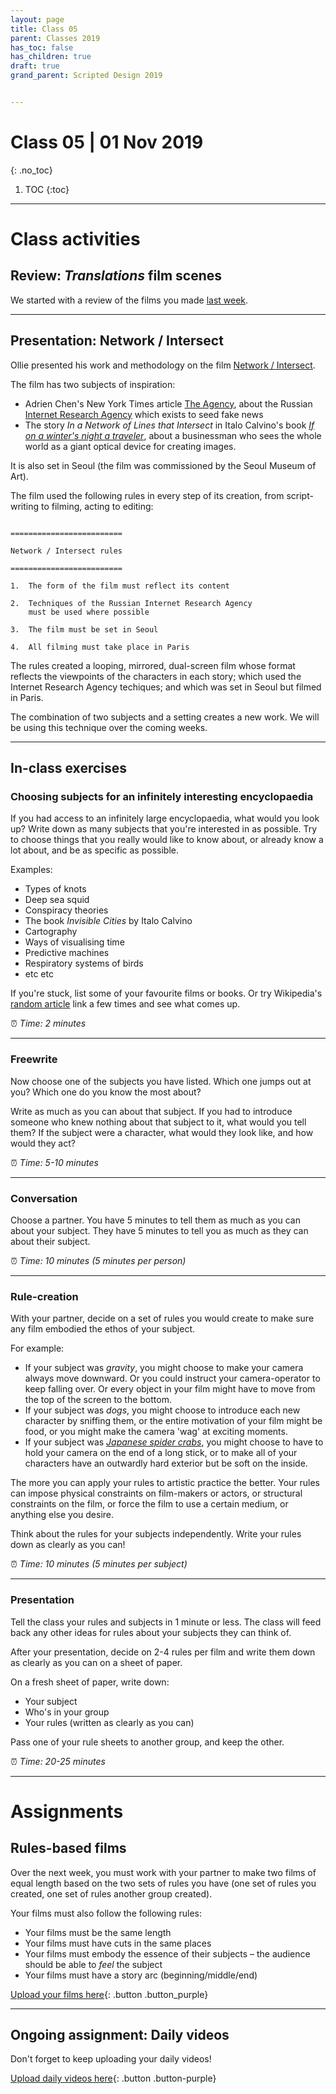 ```yaml
---
layout: page
title: Class 05
parent: Classes 2019
has_toc: false
has_children: true
draft: true
grand_parent: Scripted Design 2019


---
```

# Class 05 | 01 Nov 2019
{: .no_toc}

1. TOC
{:toc}

----

# Class activities

## Review: _Translations_ film scenes

We started with a review of the films you made [last week](class-04.html).

----

## Presentation: Network / Intersect

Ollie presented his work and methodology on the film [Network / Intersect](https://olliepalmer.com/network-intersect/).



The film has two subjects of inspiration:

- Adrien Chen's New York Times article [The Agency](https://www.nytimes.com/2015/06/07/magazine/the-agency.html), about the Russian [Internet Research Agency](https://en.wikipedia.org/wiki/Internet_Research_Agency) which exists to seed fake news
- The story _In a Network of Lines that Intersect_ in Italo Calvino's book [_If on a winter's night a traveler_](https://en.wikipedia.org/wiki/If_on_a_winter%27s_night_a_traveler), about a businessman who sees the whole world as a giant optical device for creating images.

It is also set in Seoul (the film was commissioned by the Seoul Museum of Art).

The film used the following rules in every step of its creation, from script-writing to filming, acting to editing:

```

=========================

Network / Intersect rules

=========================

1.  The form of the film must reflect its content

2.  Techniques of the Russian Internet Research Agency
    must be used where possible

3.  The film must be set in Seoul

4.  All filming must take place in Paris

```

The rules created a looping, mirrored, dual-screen film whose format reflects the viewpoints of the characters in each story; which used the Internet Research Agency techiques; and which was set in Seoul but filmed in Paris.

The combination of two subjects and a setting creates a new work. We will be using this technique over the coming weeks.

----

## In-class exercises

### Choosing subjects for an infinitely interesting encyclopaedia

If you had access to an infinitely large encyclopaedia, what would you look up? Write down as many subjects that you're interested in as possible. Try to choose things that you really would like to know about, or already know a lot about, and be as specific as possible.

Examples:

- Types of knots
- Deep sea squid
- Conspiracy theories
- The book _Invisible Cities_ by Italo Calvino
- Cartography
- Ways of visualising time
- Predictive machines
- Respiratory systems of birds
- etc etc

If you're stuck, list some of your favourite films or books. Or try Wikipedia's [random article](https://en.wikipedia.org/wiki/Special:Random) link a few times and see what comes up.


⏰️ _Time: 2 minutes_

----

### Freewrite

Now choose one of the subjects you have listed. Which one jumps out at you? Which one do you know the most about?

Write as much as you can about that subject. If you had to introduce someone who knew nothing about that subject to it, what would you tell them? If the subject were a character, what would they look like, and how would they act?

⏰️ _Time: 5-10 minutes_


----

### Conversation

Choose a partner. You have 5 minutes to tell them as much as you can about your subject. They have 5 minutes to tell you as much as they can about their subject.

⏰️ _Time: 10 minutes (5 minutes per person)_


----

### Rule-creation

With your partner, decide on a set of rules you would create to make sure any film embodied the ethos of your subject.

For example:

- If your subject was _gravity_, you might choose to make your camera always move downward. Or you could instruct your camera-operator to keep falling over. Or every object in your film might have to move from the top of the screen to the bottom.
- If your subject was _dogs_, you might choose to introduce each new character by sniffing them, or the entire motivation of your film might be food, or you might make the camera 'wag' at exciting moments.
- If your subject was [_Japanese spider crabs_](https://www.google.com/search?client=firefox-b-d&biw=959&bih=1103&tbm=isch&sa=1&ei=tJ25Xa_XE4G8sAW7mpfQBQ&q=japanese+spider+crab&oq=japanese+spider+crab&gs_l=img.3..0i67j0l9.2938.2938..3167...0.0..0.158.158.0j1......0....1..gws-wiz-img.aB5NTLM1kj8&ved=0ahUKEwivgYO1mMTlAhUBHqwKHTvNBVoQ4dUDCAY&uact=5), you might choose to have to hold your camera on the end of a long stick, or to make all of your characters have an outwardly hard exterior but be soft on the inside.

The more you can apply your rules to artistic practice the better. Your rules can impose physical constraints on film-makers or actors, or structural constraints on the film, or force the film to use a certain medium, or anything else you desire.

Think about the rules for your subjects independently. Write your rules down as clearly as you can!

⏰️ _Time: 10 minutes (5 minutes per subject)_

----

### Presentation

Tell the class your rules and subjects in 1 minute or less. The class will feed back any other ideas for rules about your subjects they can think of.

After your presentation, decide on 2-4 rules per film and write them down as clearly as you can on a sheet of paper.

On a fresh sheet of paper, write down:

- Your subject
- Who's in your group
- Your rules (written as clearly as you can)

Pass one of your rule sheets to another group, and keep the other.

⏰️ _Time: 20-25 minutes_

----

# Assignments

## Rules-based films

Over the next week, you must work with your partner to make two films of equal length based on the two sets of rules you have (one set of rules you created, one set of rules another group created).

Your films must also follow the following rules:

- Your films must be the same length
- Your films must have cuts in the same places
- Your films must embody the essence of their subjects – the audience should be able to _feel_ the subject  
- Your films must have a story arc (beginning/middle/end)

[Upload your films here](https://forms.gle/5Vc1MiMvwSVNykB19){: .button .button_purple}

----


## Ongoing assignment: Daily videos

Don't forget to keep uploading your daily videos!

[Upload daily videos here](https://forms.gle/k2Excws5CPx5QRrN8){: .button .button-purple}
